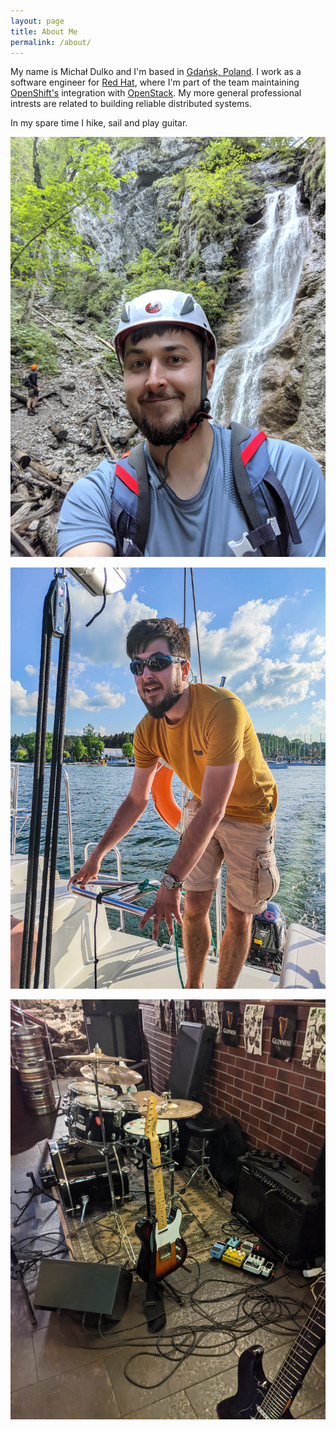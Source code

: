 ```yaml
---
layout: page
title: About Me
permalink: /about/
---
```


My name is Michał Dulko and I'm based in [Gdańsk,
Poland](https://www.openstreetmap.org/#map=15/54.4088/18.5566). I work as a
software engineer for [Red Hat](https://www.redhat.com/), where I'm part of the
team maintaining
[OpenShift's](https://www.redhat.com/en/technologies/cloud-computing/openshift)
integration with [OpenStack](https://www.openstack.org/). My more general
professional intrests are related to building reliable distributed systems.

In my spare time I hike, sail and play guitar.

![Hiking](/assets/hike.jpg)

![Sailing](/assets/sail.jpg)

![Playing guitar](/assets/play.jpg)

